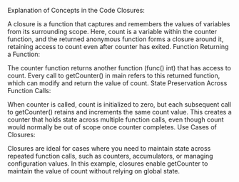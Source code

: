 Explanation of Concepts in the Code
Closures:

A closure is a function that captures and remembers the values of variables from its surrounding scope.
Here, count is a variable within the counter function, and the returned anonymous function forms a closure around it, retaining access to count even after counter has exited.
Function Returning a Function:

The counter function returns another function (func() int) that has access to count.
Every call to getCounter() in main refers to this returned function, which can modify and return the value of count.
State Preservation Across Function Calls:

When counter is called, count is initialized to zero, but each subsequent call to getCounter() retains and increments the same count value.
This creates a counter that holds state across multiple function calls, even though count would normally be out of scope once counter completes.
Use Cases of Closures:

Closures are ideal for cases where you need to maintain state across repeated function calls, such as counters, accumulators, or managing configuration values.
In this example, closures enable getCounter to maintain the value of count without relying on global state.





